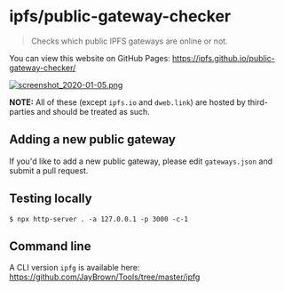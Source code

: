 # ipfs/public-gateway-checker

> Checks which public IPFS gateways are online or not.

You can view this website on GitHub Pages: https://ipfs.github.io/public-gateway-checker/

[![screenshot_2020-01-05.png](https://gateway.ipfs.io/ipfs/Qma8nqj75L75aN3WpentAAEqyuEmwyrqUrX5yxAZV1Szma)](https://ipfs.github.io/public-gateway-checker/)

**NOTE:** All of these (except `ipfs.io` and `dweb.link`) are hosted by third-parties and should be treated as such.

## Adding a new public gateway

If you'd like to add a new public gateway, please edit `gateways.json` and submit a pull request.

## Testing locally

```console
$ npx http-server . -a 127.0.0.1 -p 3000 -c-1
```

## Command line

A CLI version `ipfg` is available here: https://github.com/JayBrown/Tools/tree/master/ipfg
